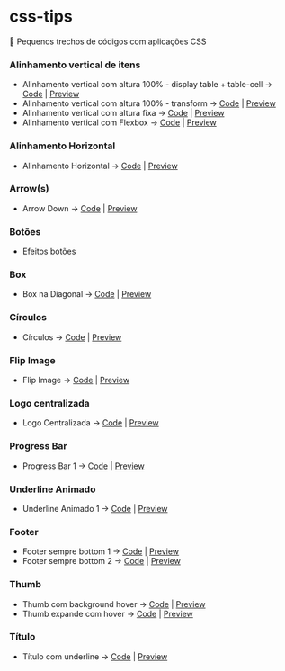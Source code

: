 # css-tips
:pushpin: Pequenos trechos de códigos com aplicações CSS

### Alinhamento vertical de itens
- Alinhamento vertical com altura 100% - display table + table-cell -> [Code](https://github.com/theandersonn/css-tips/blob/master/tips/alinhamento-vertical-cemporcento.html) | [Preview](http://htmlpreview.github.io/?https://raw.githubusercontent.com/theandersonn/css-tips/master/tips/alinhamento-vertical-cemporcento.html)
- Alinhamento vertical com altura 100% - transform -> [Code](https://github.com/theandersonn/css-tips/blob/master/tips/alinhamento-vertical-cemporcento-2.html) | [Preview](http://htmlpreview.github.io/?https://raw.githubusercontent.com/theandersonn/css-tips/master/tips/alinhamento-vertical-cemporcento-2.html)
- Alinhamento vertical com altura fixa -> [Code](https://github.com/theandersonn/css-tips/blob/master/tips/alinhamento-vertical-fixo.html) | [Preview](http://htmlpreview.github.io/?https://raw.githubusercontent.com/theandersonn/css-tips/master/tips/alinhamento-vertical-fixo.html)
- Alinhamento vertical com Flexbox -> [Code](https://github.com/theandersonn/css-tips/blob/master/tips/alinhamento-vertical-com-fexbox.html) | [Preview](http://htmlpreview.github.io/?https://raw.githubusercontent.com/theandersonn/css-tips/master/tips/alinhamento-vertical-com-fexbox.html)

### Alinhamento Horizontal
- Alinhamento Horizontal -> [Code](https://github.com/theandersonn/css-tips/blob/master/tips/alinhamento-horizontal.html) | [Preview](http://htmlpreview.github.io/?https://raw.githubusercontent.com/theandersonn/css-tips/master/tips/alinhamento-horizontal.html)

### Arrow(s)
- Arrow Down -> [Code](https://github.com/theandersonn/css-tips/blob/master/tips/arrow-down.html) | [Preview](http://htmlpreview.github.io/?https://raw.githubusercontent.com/theandersonn/css-tips/master/tips/arrow-down.html)

### Botões
- Efeitos botões

### Box
- Box na Diagonal -> [Code](https://github.com/theandersonn/css-tips/blob/master/tips/box-na-diagonal.html) | [Preview](http://htmlpreview.github.io/?https://raw.githubusercontent.com/theandersonn/css-tips/master/tips/box-na-diagonal.html)

### Círculos
- Círculos -> [Code](https://github.com/theandersonn/css-tips/blob/master/tips/circulos.html) | [Preview](http://htmlpreview.github.io/?https://raw.githubusercontent.com/theandersonn/css-tips/master/tips/circulos.html)

### Flip Image
- Flip Image -> [Code](https://github.com/theandersonn/css-tips/blob/master/tips/flip-image.html) | [Preview](http://htmlpreview.github.io/?https://raw.githubusercontent.com/theandersonn/css-tips/master/tips/flip-image.html)

### Logo centralizada
- Logo Centralizada -> [Code](https://github.com/theandersonn/css-tips/blob/master/tips/logo-centralizada.html) | [Preview](http://htmlpreview.github.io/?https://raw.githubusercontent.com/theandersonn/css-tips/master/tips/logo-centralizada.html)

### Progress Bar
- Progress Bar 1 -> [Code](https://github.com/theandersonn/css-tips/blob/master/tips/progress-bar-1.html) | [Preview](http://htmlpreview.github.io/?https://raw.githubusercontent.com/theandersonn/css-tips/master/tips/progress-bar-1.html)

### Underline Animado
- Underline Animado 1 -> [Code](https://github.com/theandersonn/css-tips/blob/master/tips/underline-animado-1.html) | [Preview](http://htmlpreview.github.io/?https://raw.githubusercontent.com/theandersonn/css-tips/master/tips/underline-animado-1.html)

### Footer
- Footer sempre bottom 1 -> [Code](https://github.com/theandersonn/css-tips/blob/master/tips/footer-sempre-bottom-1.html) | [Preview](http://htmlpreview.github.io/?https://raw.githubusercontent.com/theandersonn/css-tips/master/tips/footer-sempre-bottom-1.html)
- Footer sempre bottom 2 -> [Code](https://github.com/theandersonn/css-tips/blob/master/tips/footer-sempre-bottom-2.html) | [Preview](http://htmlpreview.github.io/?https://raw.githubusercontent.com/theandersonn/css-tips/master/tips/footer-sempre-bottom-2.html)

### Thumb
- Thumb com background hover -> [Code](https://github.com/theandersonn/css-tips/blob/master/tips/thumb-com-bg-hover.html) | [Preview](http://htmlpreview.github.io/?https://raw.githubusercontent.com/theandersonn/css-tips/master/tips/thumb-com-bg-hover.html)
- Thumb expande com hover -> [Code](https://github.com/theandersonn/css-tips/blob/master/tips/thumb-expande-hover.html) | [Preview](http://htmlpreview.github.io/?https://raw.githubusercontent.com/theandersonn/css-tips/master/tips/thumb-expande-hover.html)

### Título
- Título com underline -> [Code](https://github.com/theandersonn/css-tips/blob/master/tips/titulo-com-underline.html) | [Preview](http://htmlpreview.github.io/?https://raw.githubusercontent.com/theandersonn/css-tips/master/tips/titulo-com-underline.html)